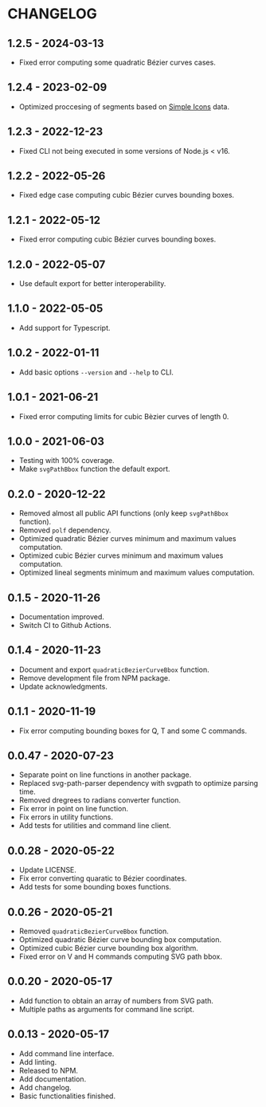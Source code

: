 # CHANGELOG

## 1.2.5 - 2024-03-13

- Fixed error computing some quadratic Bézier curves cases.

## 1.2.4 - 2023-02-09

- Optimized proccesing of segments based on [Simple Icons] data.

[Simple Icons]: https://github.com/simple-icons/simple-icons

## 1.2.3 - 2022-12-23

- Fixed CLI not being executed in some versions of Node.js < v16.

## 1.2.2 - 2022-05-26

- Fixed edge case computing cubic Bézier curves bounding boxes.

## 1.2.1 - 2022-05-12

- Fixed error computing cubic Bézier curves bounding boxes.

## 1.2.0 - 2022-05-07

- Use default export for better interoperability.

## 1.1.0 - 2022-05-05

- Add support for Typescript.

## 1.0.2 - 2022-01-11

- Add basic options `--version` and `--help` to CLI.

## 1.0.1 - 2021-06-21

- Fixed error computing limits for cubic Bèzier curves of length 0.

## 1.0.0 - 2021-06-03

- Testing with 100% coverage.
- Make `svgPathBbox` function the default export.

## 0.2.0 - 2020-12-22

- Removed almost all public API functions (only keep `svgPathBbox` function).
- Removed `polf` dependency.
- Optimized quadratic Bézier curves minimum and maximum values computation.
- Optimized cubic Bézier curves minimum and maximum values computation.
- Optimized lineal segments minimum and maximum values computation.

## 0.1.5 - 2020-11-26

- Documentation improved.
- Switch CI to Github Actions.

## 0.1.4 - 2020-11-23

- Document and export `quadraticBezierCurveBbox` function.
- Remove development file from NPM package.
- Update acknowledgments.

## 0.1.1 - 2020-11-19

- Fix error computing bounding boxes for Q, T and some C commands.

## 0.0.47 - 2020-07-23

- Separate point on line functions in another package.
- Replaced svg-path-parser dependency with svgpath to optimize parsing time.
- Removed dregrees to radians converter function.
- Fix error in point on line function.
- Fix errors in utility functions.
- Add tests for utilities and command line client.

## 0.0.28 - 2020-05-22

- Update LICENSE.
- Fix error converting quaratic to Bézier coordinates.
- Add tests for some bounding boxes functions.

## 0.0.26 - 2020-05-21

- Removed `quadraticBezierCurveBbox` function.
- Optimized quadratic Bézier curve bounding box computation.
- Optimized cubic Bézier curve bounding box algorithm.
- Fixed error on V and H commands computing SVG path bbox.

## 0.0.20 - 2020-05-17

- Add function to obtain an array of numbers from SVG path.
- Multiple paths as arguments for command line script.

## 0.0.13 - 2020-05-17

- Add command line interface.
- Add linting.
- Released to NPM.
- Add documentation.
- Add changelog.
- Basic functionalities finished.
